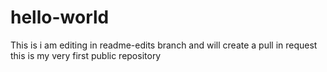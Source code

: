# hello-world
This is i am editing in readme-edits branch and will create a pull in request
this is my very first public repository
